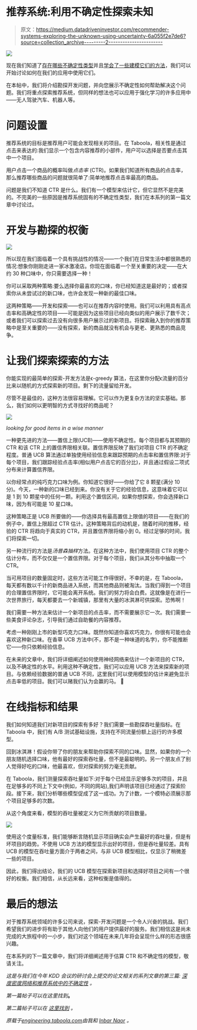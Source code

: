 # 推荐系统:利用不确定性探索未知

> 原文：<https://medium.datadriveninvestor.com/recommender-systems-exploring-the-unknown-using-uncertainty-6a055f2e7de6?source=collection_archive---------2----------------------->

![](img/4a07c4f2aad67c6d089bad49ef4d8af8.png)

现在我们知道了[存在哪些不确定性类型](https://engineering.taboola.com/using-uncertainty-interpret-model)并且[学会了一些建模它们的方法](https://engineering.taboola.com/neural-networks-bayesian-perspective)，我们可以开始讨论如何在我们的应用中使用它们。

在本帖中，我们将介绍勘探开发问题，并向您展示不确定性如何帮助解决这个问题。我们将重点探索推荐系统，但同样的想法也可以应用于强化学习的许多应用中——无人驾驶汽车、机器人等。

# 问题设置

推荐系统的目标是推荐用户可能会发现相关的项目。在 Taboola，相关性是通过点击来表达的:我们显示一个包含内容推荐的小部件，用户可以选择是否要点击其中一个项目。

用户点击一个商品的概率叫做*点击率* (CTR)。如果我们知道所有商品的点击率，那么推荐哪些商品的问题就很简单了:简单地推荐点击率最高的商品。

问题是我们不知道 CTR 是什么。我们有一个模型来估计它，但它显然不是完美的。不完美的一些原因是推荐系统固有的不确定性类型，我们在本系列的第一篇文章中讨论过。

# 开发与勘探的权衡

![](img/5c4785e5924c27c8e5dc36d165fd6a09.png)

所以现在我们面临着一个具有挑战性的情况——一个我们在日常生活中都很熟悉的情况:想象你刚刚走进一家冰激凌店。你现在面临着一个至关重要的决定——在大约 30 种口味中，你只需要选择一种！

你可以采取两种策略:要么选择你最喜欢的口味，你已经知道这是最好的；或者探索你从未尝试过的新口味，也许会发现一种新的最佳口味。

这两种策略——开发和探索——也可以在推荐内容时使用。我们可以利用具有高点击率和高确定性的项目——可能是因为这些项目已经向类似的用户展示了数千次；或者我们可以探索过去没有向很多用户展示过的新项目。将探索融入到你的推荐策略中是至关重要的——没有探索，新的商品就没有机会与更老、更熟悉的商品竞争。

# 让我们探索探索的方法

你能实现的最简单的探索-开发方法是ϵ-greedy 算法，在这里你分配ϵ流量的百分比来以随机的方式探索新的项目。剩下的流量留给开发。

尽管不是最佳的，这种方法很容易理解。它可以作为更复杂方法的坚实基础。那么，我们如何以更明智的方式寻找好的商品呢？

![](img/9684491d2bee9eb2f55d84a19b661f6b.png)

*looking for good items in a wise manner*

一种更先进的方法——置信上限(UCB)——使用不确定性。每个项目都与其预期的 CTR 和该 CTR 上的置信界限相关联。置信界限反映了我们对项目 CTR 的不确定程度。普通 UCB 算法通过单独使用经验信息来跟踪预期的点击率和置信界限:对于每个项目，我们跟踪经验点击率(相似用户点击它的百分比)，并且通过假设二项式分布来计算置信界限。

以你经常点的纯巧克力口味为例。你知道它很好——你给了它 8 颗星(满分 10 分)。今天，一种新的口味已经到来。你没有关于它的经验信息，这意味着它可以是 1 到 10 颗星中的任何一颗。利用这个置信区间，如果你想探索，你会选择新口味，因为有可能是 10 星口味。

这种策略正是 UCB 所要做的——你选择具有最高置信上限值的项目——在我们的例子中，置信上限超过 CTR 估计。这种策略背后的动机是，随着时间的推移，经验的 CTR 将趋向于真实的 CTR，并且置信界限将缩小到 0。经过足够的时间，我们将探索一切。

另一种流行的方法是*汤普森抽样*方法。在这种方法中，我们使用项目 CTR 的整个估计分布，而不仅仅是一个置信界限。对于每个项目，我们从其分布中抽取一个 CTR。

当可用项目的数量固定时，这些方法可能工作得很好。不幸的是，在 Taboola，每天都有数以千计的新商品进入系统，而其他商品则被淘汰。当我们得到一个项目的合理置信界限时，它可能会离开系统。我们的努力将会白费。这就像是在进行一次世界旅行，每天都要去一个新城镇，那里有大量的冰淇淋可供探索。恐怖啊！

我们需要一种方法来估计一个新项目的点击率，而不需要展示它一次。我们需要一些美食评论杂志，引导我们通过自助餐的内容推荐。

考虑一种刚刚上市的新型巧克力口味。既然你知道你喜欢巧克力，你很有可能也会喜欢这种新口味。在香草 UCB 方法中(不，那不是一种味道的名字)，你不能推断它——你只依赖经验信息。

在未来的文章中，我们将详细阐述如何使用神经网络来估计一个新项目的 CTR，以及不确定性的水平。利用这种不确定性，我们可以应用 UCB 方法来探索新的项目。与依赖经验数据的普通 UCB 不同，这里我们可以使用模型的估计来避免显示点击率低的项目。我们可以赌我们认为会赢的马。
🐎

# 在线指标和结果

我们如何知道我们对新项目的探索有多好？我们需要一些勘探吞吐量指标。在 Taboola 中，我们有 A/B 测试基础设施，支持在不同流量份额上运行的许多模型。

回到冰淇淋！假设你带了你的朋友来帮助你探索不同的口味。显然，如果你的一个朋友随机选择口味，他有最好的探索吞吐量，但不是最聪明的。另一个朋友点了别人觉得好吃的口味，他最喜欢，但对探索的努力毫无贡献。

在 Taboola，我们测量探索吞吐量如下:对于每个已经显示足够多次的项目，并且在足够多的不同上下文中(例如，不同的网站),我们声明该项目已经通过了探索阶段。接下来，我们分析哪些模型促成了这一成功。为了计数，一个模特必须展示那个项目足够多的次数。

从这个角度来看，模型的吞吐量被定义为它所贡献的项目数量。

![](img/685feb0e362e885d5179cf6080f0f57f.png)

使用这个度量标准，我们能够断言随机显示项目确实会产生最好的吞吐量，但是有坏项目的趋势。不使用 UCB 方法的模型显示出好的项目，但是吞吐量较差。具有 UCB 的模型在吞吐量方面介于两者之间，与非 UCB 模型相比，仅显示了稍微差一些的项目。

因此，我们得出结论，我们的 UCB 模型在探索新项目和选择好项目之间有一个很好的权衡。我们相信，从长远来看，这种权衡是值得的。

# 最后的想法

对于推荐系统领域的许多公司来说，探索-开发问题是一个令人兴奋的挑战。我们希望我们的进步将有助于其他人向他们的用户提供最好的服务。我们相信这是尚未完成的大旅程中的一小步，我们对这个领域在未来几年将会呈现什么样的形态很感兴趣。

在本系列的下一篇文章中，我们将详细阐述用于估算 CTR 和不确定性的模型，敬请关注。

*这是与我们在今年 KDD 会议的研讨会上提交的论文相关的系列文章的第三篇:* [*深度密度网络和推荐系统中的不确定性*](https://arxiv.org/abs/1711.02487) *。*

*第一篇帖子可以在这里找到*[](https://engineering.taboola.com/using-uncertainty-interpret-model)**。**

**第二篇帖子可以在* [*这里找到*](https://engineering.taboola.com/neural-networks-bayesian-perspective) *。**

**原载于*[*engineering.taboola.com*](https://engineering.taboola.com/recommender-systems-exploring-the-unknown-using-uncertainty/)*由我和* [Inbar Naor](https://medium.com/u/5d840e4443e4?source=post_page-----6a055f2e7de6--------------------------------) 。*